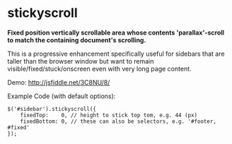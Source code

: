 stickyscroll
============

**Fixed position vertically scrollable area whose contents 'parallax'-scroll to match the containing document's scrolling.**

This is a progressive enhancement specifically useful for sidebars that are taller than the browser window but want to remain visible/fixed/stuck/onscreen even with very long page content.

Demo: http://jsfiddle.net/3C8NU/8/

Example Code (with default options):

    $('#sidebar').stickyscroll({
    	fixedTop:    0, // height to stick top tom, e.g. 44 (px)
    	fixedBottom: 0, // these can also be selectors, e.g. '#footer, #fixed'
    });
